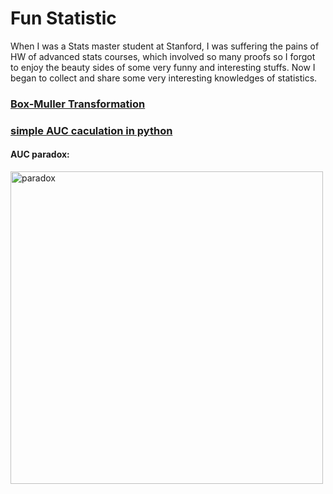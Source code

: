  # Fun Statistic
When I was a Stats master student at Stanford, I was suffering the pains of HW of advanced stats courses, 
which involved so many proofs so I forgot to enjoy the beauty sides of some very funny and interesting stuffs.
Now I began to collect and share some very interesting knowledges of statistics.

### [Box-Muller Transformation](https://en.wikipedia.org/wiki/Box–Muller_transform)
### [simple AUC caculation in python](https://github.com/yanyangbaobeiIsEmma/FunStats/blob/master/auc.py) 
#### AUC paradox:
<img src="https://github.com/yanyangbaobeiIsEmma/FunStats/blob/master/AUCsliceParadox.png" alt="paradox" width="500"/>


